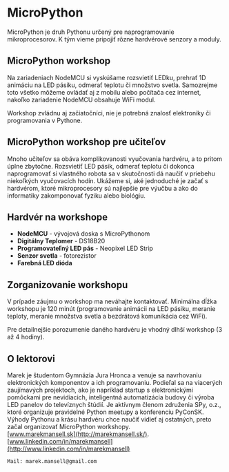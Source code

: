 ---
---

# MicroPython

MicroPython je druh Pythonu určený pre naprogramovanie mikroprocesorov. K tým vieme pripojiť
rôzne hardvérové senzory a moduly.


## MicroPython workshop

Na zariadeniach NodeMCU si vyskúšame rozsvietiť LEDku, prehrať 1D animáciu na LED pásiku,
odmerať teplotu či množstvo svetla. Samozrejme toto všetko môžeme ovládať aj z mobilu
alebo počítača cez internet, nakoľko zariadenie NodeMCU obsahuje WiFi modul.

Workshop zvládnu aj začiatočníci, nie je potrebná znalosť elektroniky či programovania v Pythone.


## MicroPython workshop pre učiteľov

Mnoho učiteľov sa obáva komplikovanosti vyučovania hardvéru, a to pritom úplne zbytočne.
Rozsvietiť LED pásik, odmerať teplotu či dokonca naprogramovať si vlastného robota
sa v skutočnosti dá naučiť v priebehu niekoľkých vyučovacích hodín.
Ukážeme si, aké jednoduché je začať s hardvérom, ktoré mikroprocesory sú najlepšie pre výučbu
a ako do informatiky zakomponovať fyziku alebo biológiu.


## Hardvér na workshope

* **NodeMCU** - vývojová doska s MicroPythonom
* **Digitálny Teplomer** - DS18B20
* **Programovateľný LED pás** - Neopixel LED Strip
* **Senzor svetla** - fotorezistor
* **Farebná LED dióda**


## Zorganizovanie workshopu

V prípade záujmu o workshop ma neváhajte kontaktovať. Minimálna dĺžka workshopu je 120 minút
(programovanie animácii na LED pásiku, meranie teploty, meranie množstva svetla a bezdrátová komunikácia cez WiFi).

Pre detailnejšie porozumenie daného hardvéru je vhodný dlhší workshop (3 až 4 hodiny).


## O lektorovi

Marek je študentom Gymnázia Jura Hronca a venuje sa navrhovaniu elektronických komponentov a ich programovaniu. Podieľal sa na viacerých zaujímavých projektoch, ako je napríklad startup s elektronickými pomôckami pre nevidiacich, inteligentná automatizácia budovy či výroba LED panelov do televíznych štúdií. Je aktívnym členom združenia SPy, o.z., ktoré organizuje pravidelné Python meetupy a konferenciu PyConSK. Výhody Pythonu a krásu hardvéru chce naučiť vidieť aj ostatných, preto začal organizovať MicroPython workshopy.
<br>[www.marekmansell.sk](http://marekmansell.sk/).
<br>[www.linkedin.com/in/marekmansell](http://www.linkedin.com/in/marekmansell)


```
Mail: marek.mansell@gmail.com
```
